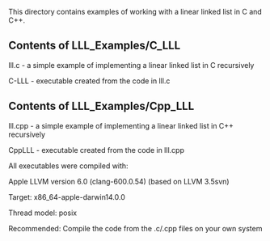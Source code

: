 <p>This directory contains examples of working with a linear linked list in C and C++.</p>

Contents of LLL_Examples/C_LLL
------------------------------
<p>lll.c - a simple example of implementing a linear linked list in C recursively</p>
<p>C-LLL - executable created from the code in lll.c</p> 

Contents of LLL_Examples/Cpp_LLL
--------------------------------
<p>lll.cpp - a simple example of implementing a linear linked list in C++ recursively</p>
<p>CppLLL - executable created from the code in lll.cpp</p>

<p>All executables were compiled with:</p>
<p>Apple LLVM version 6.0 (clang-600.0.54) (based on LLVM 3.5svn)</p>
<p>Target: x86_64-apple-darwin14.0.0</p>
<p>Thread model: posix</p>

Recommended: Compile the code from the .c/.cpp files on your own system
